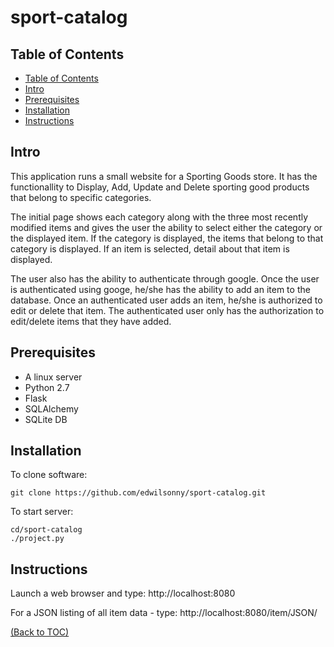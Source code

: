 # sport-catalog

## Table of Contents

- [Table of Contents](#table-of-contents)
- [Intro](#intro)
- [Prerequisites](#prerequisites)
- [Installation](#installation)
- [Instructions](#instructions)

## Intro

This application runs a small website for a Sporting Goods store. It has the functionallity to Display, Add, Update and Delete sporting good products that belong to specific categories. 

The initial page shows each category along with the three most recently modified items and gives the user the ability to select either the category or the displayed item. If the category is displayed, the items that belong to that category is displayed. If an item is selected, detail about that item is displayed.

The user also has the ability to authenticate through google. Once the user is authenticated using googe, he/she has the ability to add an item to the database. Once an authenticated user adds an item, he/she is authorized to edit or delete that item. The authenticated user only has the authorization to edit/delete items that they have added.

## Prerequisites

* A linux server
* Python 2.7
* Flask
* SQLAlchemy
* SQLite DB


## Installation

To clone software:
```
git clone https://github.com/edwilsonny/sport-catalog.git
```
To start server:
```
cd/sport-catalog
./project.py
```

## Instructions

Launch a web browser and type: http://localhost:8080

For a JSON listing of all item data - type: http://localhost:8080/item/JSON/


[(Back to TOC)](#table-of-contents)
